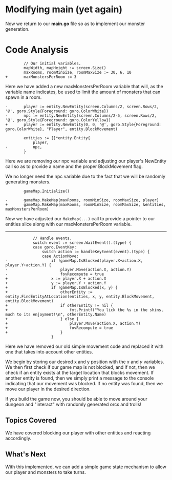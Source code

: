 # Modifying main (yet again)
Now we return to our **main.go** file so as to implement our monster generation.

# Code Analysis
```
		// Our initial variables.
		mapWidth, mapHeight := screen.Size()
		maxRooms, roomMinSize, roomMaxSize := 30, 6, 10
+		maxMonstersPerRoom := 3
```
Here we have added a new maxMonstersPerRoom variable that will, as the variable name indicates, be used to limit the amount of monsters that can spawn in a room.

```
-		player := entity.NewEntity(screen.Columns/2, screen.Rows/2, '@', goro.Style{Foreground: goro.ColorWhite})
-		npc := entity.NewEntity(screen.Columns/2-5, screen.Rows/2, '@', goro.Style{Foreground: goro.ColorYellow})
+		player := entity.NewEntity(0, 0, '@', goro.Style{Foreground: goro.ColorWhite}, "Player", entity.BlockMovement)

		entities := []*entity.Entity{
			player,
-			npc,
		}

```
Here we are removing our npc variable and adjusting our player's NewEntity call so as to provide a name and the proper BlockMovement flag.

We no longer need the npc variable due to the fact that we will be randomly generating monsters.

```
		gameMap.Initialize()

-		gameMap.MakeMap(maxRooms, roomMinSize, roomMaxSize, player)
+		gameMap.MakeMap(maxRooms, roomMinSize, roomMaxSize, &entities, maxMonstersPerRoom)
```
Now we have adjusted our `MakeMap(...)` call to provide a pointer to our entities slice along with our maxMonstersPerRoom variable.

---
```
			// Handle events.
			switch event := screen.WaitEvent().(type) {
			case goro.EventKey:
				switch action := handleKeyEvent(event).(type) {
				case ActionMove:
-					if !gameMap.IsBlocked(player.X+action.X, player.Y+action.Y) {
-						player.Move(action.X, action.Y)
-						fovRecompute = true
+					x := player.X + action.X
+					y := player.Y + action.Y
+					if !gameMap.IsBlocked(x, y) {
+						otherEntity := entity.FindEntityAtLocation(entities, x, y, entity.BlockMovement, entity.BlockMovement)
+						if otherEntity != nil {
+							fmt.Printf("You lick the %s in the shins, much to its enjoyment!\n", otherEntity.Name)
+						} else {
+							player.Move(action.X, action.Y)
+							fovRecompute = true
+						}
					}
```
Here we have removed our old simple movement code and replaced it with one that takes into account other entities.

We begin by storing our desired x and y position with the *x* and *y* variables. We then first check if our game map is not blocked, and if not, then we check if an entity exists at the target location that blocks movement. If another entity is found, then we simply print a message to the console indicating that our movement was blocked. If no entity was found, then we move our player in the desired direction.

If you build the game now, you should be able to move around your dungeon and "interact" with randomly generated orcs and trolls!

## Topics Covered
We have covered blocking our player with other entities and reacting accordingly.

## What's Next
With this implemented, we can add a simple game state mechanism to allow our player and monsters to take turns.
